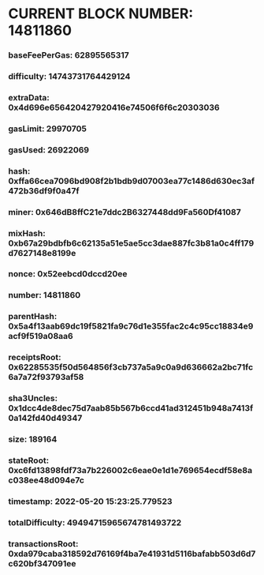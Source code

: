 # CURRENT BLOCK NUMBER: 14811860

### baseFeePerGas: 62895565317
### difficulty: 14743731764429124
### extraData: 0x4d696e656420427920416e74506f6f6c20303036
### gasLimit: 29970705
### gasUsed: 26922069
### hash: 0xffa66cea7096bd908f2b1bdb9d07003ea77c1486d630ec3af472b36df9f0a47f
### miner: 0x646dB8ffC21e7ddc2B6327448dd9Fa560Df41087
### mixHash: 0xb67a29bdbfb6c62135a51e5ae5cc3dae887fc3b81a0c4ff179d7627148e8199e
### nonce: 0x52eebcd0dccd20ee
### number: 14811860
### parentHash: 0x5a4f13aab69dc19f5821fa9c76d1e355fac2c4c95cc18834e9acf9f519a08aa6
### receiptsRoot: 0x62285535f50d564856f3cb737a5a9c0a9d636662a2bc71fc6a7a72f93793af58
### sha3Uncles: 0x1dcc4de8dec75d7aab85b567b6ccd41ad312451b948a7413f0a142fd40d49347
### size: 189164
### stateRoot: 0xc6fd13898fdf73a7b226002c6eae0e1d1e769654ecdf58e8ac038ee48d094e7c
### timestamp: 2022-05-20 15:23:25.779523
### totalDifficulty: 49494715965674781493722
### transactionsRoot: 0xda979caba318592d76169f4ba7e41931d5116bafabb503d6d7c620bf347091ee
